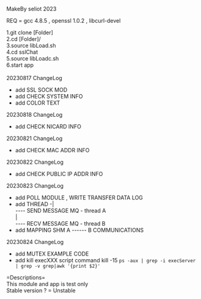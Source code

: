 MakeBy seliot 2023

REQ = gcc 4.8.5 , openssl 1.0.2 , libcurl-devel

1.git clone [Folder]<br/>
2.cd [Folder]/<br/>
3.source libLoad.sh<br/>
4.cd sslChat<br/>
5.source libLoadc.sh<br/>
6.start app<br/>
<br/>
20230817 ChangeLog
- add SSL SOCK MOD
- add CHECK SYSTEM INFO
- add COLOR TEXT

20230818 ChangeLog
- add CHECK NICARD INFO

20230821 ChangeLog
- add CHECK MAC ADDR INFO

20230822 ChangeLog
- add CHECK PUBLIC IP ADDR INFO

20230823 ChangeLog
- add POLL MODULE , WRITE TRANSFER DATA LOG
- add THREAD -|<br/>
              ---- SEND MESSAGE MQ - thread A<br/>
			  |<br/>
			  ---- RECV MESSAGE MQ - thread B<br/>
- add MAPPING SHM A ------ B COMMUNICATIONS

20230824 ChangeLog
- add MUTEX EXAMPLE CODE
- add kill execXXX script command
kill -15 `ps -aux | grep -i execServer | grep -v grep|awk '{print $2}'`

=Descriptions=<br/>
This module and app is test only<br/>
Stable version ? = Unstable
